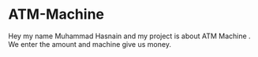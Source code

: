 # ATM-Machine
Hey my name Muhammad Hasnain and my project is about ATM Machine . We enter the amount and machine give us money.
